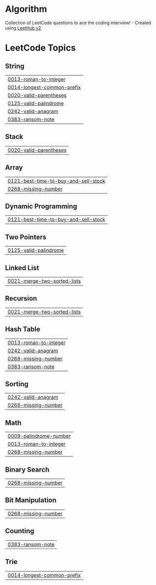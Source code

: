 # Algorithm
Collection of LeetCode questions to ace the coding interview! - Created using [LeetHub v2](https://github.com/arunbhardwaj/LeetHub-2.0)

<!---LeetCode Topics Start-->
# LeetCode Topics
## String
|  |
| ------- |
| [0013-roman-to-integer](https://github.com/jin123457/Algorithm/tree/master/0013-roman-to-integer) |
| [0014-longest-common-prefix](https://github.com/jin123457/Algorithm/tree/master/0014-longest-common-prefix) |
| [0020-valid-parentheses](https://github.com/jin123457/Algorithm/tree/master/0020-valid-parentheses) |
| [0125-valid-palindrome](https://github.com/jin123457/Algorithm/tree/master/0125-valid-palindrome) |
| [0242-valid-anagram](https://github.com/jin123457/Algorithm/tree/master/0242-valid-anagram) |
| [0383-ransom-note](https://github.com/jin123457/Algorithm/tree/master/0383-ransom-note) |
## Stack
|  |
| ------- |
| [0020-valid-parentheses](https://github.com/jin123457/Algorithm/tree/master/0020-valid-parentheses) |
## Array
|  |
| ------- |
| [0121-best-time-to-buy-and-sell-stock](https://github.com/jin123457/Algorithm/tree/master/0121-best-time-to-buy-and-sell-stock) |
| [0268-missing-number](https://github.com/jin123457/Algorithm/tree/master/0268-missing-number) |
## Dynamic Programming
|  |
| ------- |
| [0121-best-time-to-buy-and-sell-stock](https://github.com/jin123457/Algorithm/tree/master/0121-best-time-to-buy-and-sell-stock) |
## Two Pointers
|  |
| ------- |
| [0125-valid-palindrome](https://github.com/jin123457/Algorithm/tree/master/0125-valid-palindrome) |
## Linked List
|  |
| ------- |
| [0021-merge-two-sorted-lists](https://github.com/jin123457/Algorithm/tree/master/0021-merge-two-sorted-lists) |
## Recursion
|  |
| ------- |
| [0021-merge-two-sorted-lists](https://github.com/jin123457/Algorithm/tree/master/0021-merge-two-sorted-lists) |
## Hash Table
|  |
| ------- |
| [0013-roman-to-integer](https://github.com/jin123457/Algorithm/tree/master/0013-roman-to-integer) |
| [0242-valid-anagram](https://github.com/jin123457/Algorithm/tree/master/0242-valid-anagram) |
| [0268-missing-number](https://github.com/jin123457/Algorithm/tree/master/0268-missing-number) |
| [0383-ransom-note](https://github.com/jin123457/Algorithm/tree/master/0383-ransom-note) |
## Sorting
|  |
| ------- |
| [0242-valid-anagram](https://github.com/jin123457/Algorithm/tree/master/0242-valid-anagram) |
| [0268-missing-number](https://github.com/jin123457/Algorithm/tree/master/0268-missing-number) |
## Math
|  |
| ------- |
| [0009-palindrome-number](https://github.com/jin123457/Algorithm/tree/master/0009-palindrome-number) |
| [0013-roman-to-integer](https://github.com/jin123457/Algorithm/tree/master/0013-roman-to-integer) |
| [0268-missing-number](https://github.com/jin123457/Algorithm/tree/master/0268-missing-number) |
## Binary Search
|  |
| ------- |
| [0268-missing-number](https://github.com/jin123457/Algorithm/tree/master/0268-missing-number) |
## Bit Manipulation
|  |
| ------- |
| [0268-missing-number](https://github.com/jin123457/Algorithm/tree/master/0268-missing-number) |
## Counting
|  |
| ------- |
| [0383-ransom-note](https://github.com/jin123457/Algorithm/tree/master/0383-ransom-note) |
## Trie
|  |
| ------- |
| [0014-longest-common-prefix](https://github.com/jin123457/Algorithm/tree/master/0014-longest-common-prefix) |
<!---LeetCode Topics End-->